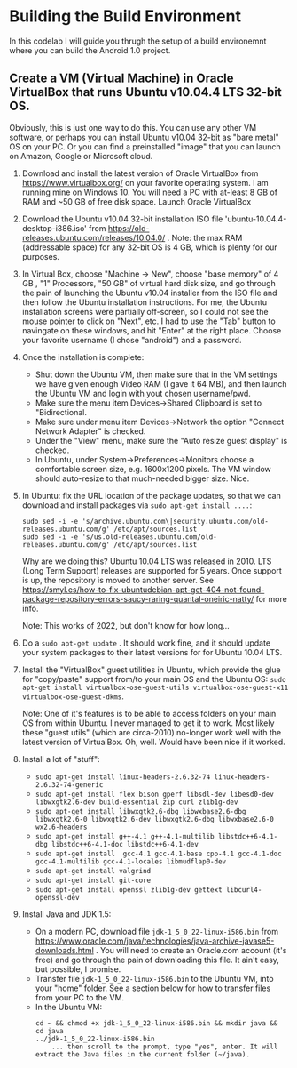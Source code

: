 # Building the Build Environment

In this codelab I will guide you thrugh the setup of a build environemnt where you can build the Android 1.0 project.

## Create a VM (Virtual Machine) in Oracle VirtualBox that runs Ubuntu v10.04.4 LTS 32-bit OS.

Obviously, this is just one way to do this. You can use any other VM software, or perhaps you can install Ubuntu v10.04 32-bit as "bare metal" OS on your PC. Or you can find a preinstalled "image" that you can launch on Amazon, Google or Microsoft cloud.

1. Download and install the latest version of Oracle VirtualBox from https://www.virtualbox.org/ on your favorite operating system. I am running mine on Windows 10. You will need a PC with at-least 8 GB of RAM and ~50 GB of free disk space. Launch Oracle VirtualBox

1. Download the Ubuntu v10.04 32-bit installation ISO file 'ubuntu-10.04.4-desktop-i386.iso' from https://old-releases.ubuntu.com/releases/10.04.0/ . Note: the max RAM (addressable space) for any 32-bit OS is 4 GB, which is plenty for our purposes.
   
1. In Virtual Box, choose "Machine -> New", choose "base memory" of 4 GB , "1" Processors, "50 GB" of virtual hard disk size, and go through the pain of launching the Ubuntu v10.04 installer from the ISO file and then follow the Ubuntu installation instructions. For me, the Ubuntu installation screens were partially off-screen, so I could not see the mouse pointer to click on "Next", etc. I had to use the "Tab" button to navingate on these windows, and hit "Enter" at the right place. Choose your favorite username (I chose "android") and a password.
   
1. Once the installation is complete:
    * Shut down the Ubuntu VM, then make sure that in the VM settings we have given enough Video RAM (I gave it 64 MB), and then launch the Ubuntu VM and login with yout chosen username/pwd.
    * Make sure the menu item Devices->Shared Clipboard is set to "Bidirectional.
    * Make sure under menu item Devices->Network the option "Connect Network Adapter" is checked.
    * Under the "View" menu, make sure the "Auto resize guest display" is checked.
    * In Ubuntu, under System->Preferences->Monitors choose a comfortable screen size, e.g. 1600x1200 pixels. The VM window should auto-resize to that much-needed bigger size. Nice.

1. In Ubuntu: fix the URL location of the package updates, so that we can download and install packages via `sudo apt-get install ....`:

    ```
    sudo sed -i -e 's/archive.ubuntu.com\|security.ubuntu.com/old-releases.ubuntu.com/g' /etc/apt/sources.list
    sudo sed -i -e 's/us.old-releases.ubuntu.com/old-releases.ubuntu.com/g' /etc/apt/sources.list
    ```

    Why are we doing this? 
    Ubuntu 10.04 LTS was released in 2010. LTS (Long Term Support) releases are supported for 5 years. Once support is up, the repository is moved to another server.
    See https://smyl.es/how-to-fix-ubuntudebian-apt-get-404-not-found-package-repository-errors-saucy-raring-quantal-oneiric-natty/ for more info.

    Note: This works of 2022, but don't know for how long...

1. Do a `sudo apt-get update` . It should work fine, and it should update your system packages to their latest versions for for Ubuntu 10.04 LTS.

1. Install the "VirtualBox" guest utilities in Ubuntu, which provide the glue for "copy/paste" support from/to your main OS and the Ubuntu OS: `sudo apt-get install virtualbox-ose-guest-utils virtualbox-ose-guest-x11 virtualbox-ose-guest-dkms`.

    Note: One of it's features is to be able to access folders on your main OS from within Ubuntu. I never managed to get it to work. Most likely these "guest utils" (which are circa-2010) no-longer work well with the latest version of VirtualBox. Oh, well. Would have been nice if it worked.

1. Install a lot of "stuff":
     * `sudo apt-get install linux-headers-2.6.32-74 linux-headers-2.6.32-74-generic`
     * `sudo apt-get install flex bison gperf libsdl-dev libesd0-dev libwxgtk2.6-dev build-essential zip curl zlib1g-dev`
     * `sudo apt-get install libwxgtk2.6-dbg libwxbase2.6-dbg libwxgtk2.6-0 libwxgtk2.6-dev libwxgtk2.6-dbg libwxbase2.6-0 wx2.6-headers`
     * `sudo apt-get install g++-4.1 g++-4.1-multilib libstdc++6-4.1-dbg libstdc++6-4.1-doc libstdc++6-4.1-dev`
     * `sudo apt-get install  gcc-4.1 gcc-4.1-base cpp-4.1 gcc-4.1-doc gcc-4.1-multilib gcc-4.1-locales libmudflap0-dev` 
     * `sudo apt-get install valgrind`
     * `sudo apt-get install git-core`
     * `sudo apt-get install openssl zlib1g-dev gettext libcurl4-openssl-dev`

1. Install Java and JDK 1.5:
      * On a modern PC, download file `jdk-1_5_0_22-linux-i586.bin` from https://www.oracle.com/java/technologies/java-archive-javase5-downloads.html . You will need to create an Oracle.com account (it's free) and go through the pain of downloading this file. It ain't easy, but possible, I promise.
      * Transfer file `jdk-1_5_0_22-linux-i586.bin` to the Ubuntu VM, into your "home" folder. See a section below for how to transfer files from your PC to the VM.
      * In the Ubuntu VM:
        ```
        cd ~ && chmod +x jdk-1_5_0_22-linux-i586.bin && mkdir java && cd java
        ../jdk-1_5_0_22-linux-i586.bin
            ... then scroll to the prompt, type "yes", enter. It will extract the Java files in the current folder (~/java).
        ```
        
  
     
